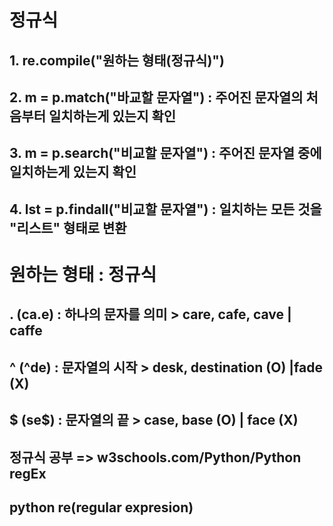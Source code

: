 # 정규식

## 1. re.compile("원하는 형태(정규식)")
## 2. m = p.match("바교할 문자열") : 주어진 문자열의 처음부터 일치하는게 있는지 확인
## 3. m = p.search("비교할 문자열") : 주어진 문자열 중에 일치하는게 있는지 확인
## 4. lst = p.findall("비교할 문자열") : 일치하는 모든 것을 "리스트" 형태로 변환

# 원하는 형태 : 정규식
## . (ca.e) : 하나의 문자를 의미 > care, cafe, cave | caffe
## ^ (^de)  : 문자열의 시작 > desk, destination (O) |fade (X)
## $ (se$)  : 문자열의 끝 > case, base (O) | face (X)

## 정규식 공부 => w3schools.com/Python/Python regEx
## python re(regular expresion)